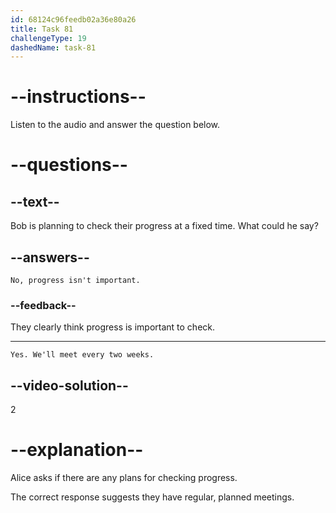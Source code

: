 ```yaml
---
id: 68124c96feedb02a36e80a26
title: Task 81
challengeType: 19
dashedName: task-81
---
```


<!-- (Audio) Alice: Do we have any plans for how often we'll check their progress? -->

<!-- SPEAKING -->

# --instructions--

Listen to the audio and answer the question below.

# --questions--

## --text--

Bob is planning to check their progress at a fixed time. What could he say?

## --answers--

`No, progress isn't important.`

### --feedback--

They clearly think progress is important to check.

---

`Yes. We'll meet every two weeks.`

## --video-solution--

2

# --explanation--

Alice asks if there are any plans for checking progress.

The correct response suggests they have regular, planned meetings.
